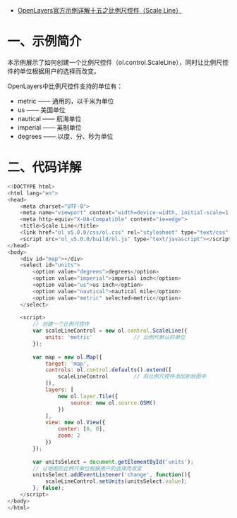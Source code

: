 - [OpenLayers官方示例详解十五之比例尺控件（Scale Line）](https://blog.csdn.net/qq_35732147/article/details/85251980)



# 一、示例简介

本示例展示了如何创建一个比例尺控件（ol.control.ScaleLine），同时让比例尺控件的单位根据用户的选择而改变。

OpenLayers中比例尺控件支持的单位有：

- metric    ——    通用的，以千米为单位
- us    ——    美国单位
- nautical    ——    航海单位
- imperial    ——    英制单位
- degrees    ——    以度、分、秒为单位



# 二、代码详解

```js
<!DOCTYPE html>
<html lang="en">
<head>
    <meta charset="UTF-8">
    <meta name="viewport" content="width=device-width, initial-scale=1.0">
    <meta http-equiv="X-UA-Compatible" content="ie=edge">
    <title>Scale Line</title>
    <link href="ol_v5.0.0/css/ol.css" rel="stylesheet" type="text/css" />
    <script src="ol_v5.0.0/build/ol.js" type="text/javascript"></script>
</head>
<body>
    <div id="map"></div>
    <select id="units">
        <option value="degrees">degrees</option>
        <option value="imperial">imperial inch</option>
        <option value="us">us inch</option>
        <option value="nautical">nautical mile</option>
        <option value="metric" selected>metric</option>
    </select>
    
    <script>
        // 创建一个比例尺控件
        var scaleLineControl = new ol.control.ScaleLine({
            units: 'metric'             // 比例尺默认的单位
        });
 
        var map = new ol.Map({
            target: 'map',
            controls: ol.control.defaults().extend([
                scaleLineControl        // 将比例尺控件添加到地图中
            ]),
            layers: [
                new ol.layer.Tile({
                    source: new ol.source.OSM()
                })
            ],
            view: new ol.View({
                center: [0, 0],
                zoom: 2
            })
        });
 
        var unitsSelect = document.getElementById('units');
        // 让地图的比例尺单位根据用户的选择而改变
        unitsSelect.addEventListener('change', function(){
            scaleLineControl.setUnits(unitsSelect.value);
        }, false);
    </script>
</body>
</html>
```
